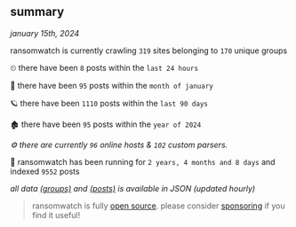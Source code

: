 
## summary
_january 15th, 2024_

ransomwatch is currently crawling `319` sites belonging to `170` unique groups

⏲ there have been `8` posts within the `last 24 hours`

🦈 there have been `95` posts within the `month of january`

🪐 there have been `1110` posts within the `last 90 days`

🏚 there have been `95` posts within the `year of 2024`

_⚙️ there are currently `96` online hosts & `102` custom parsers._

🦕 ransomwatch has been running for `2 years, 4 months and 8 days` and indexed `9552` posts

_all data  [(groups)](http://ransomwhat.telemetry.ltd/groups) and [(posts)](http://ransomwhat.telemetry.ltd/posts) is available in JSON (updated hourly)_

> ransomwatch is fully [open source](https://github.com/joshhighet/ransomwatch#ransomwatch--). please consider [sponsoring](https://github.com/sponsors/joshhighet) if you find it useful!
